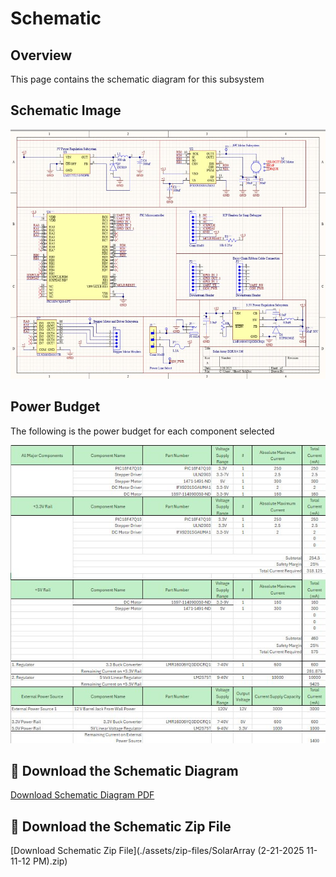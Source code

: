 # Schematic
## Overview
This page contains the schematic diagram for this subsystem



## Schematic Image
 ![Image:Schematic](./assets/images/FinalSchematic.jpg)

## Power Budget
The following is the power budget for each component selected

 ![Image:Schematic](./assets/images/PowerBudget.jpg)

## 📁 Download the Schematic Diagram  
[Download Schematic Diagram PDF](./assets/documents/314SchematicDesign.pdf)

## 📁 Download the Schematic Zip File  
[Download Schematic Zip File](./assets/zip-files/SolarArray (2-21-2025 11-11-12 PM).zip)